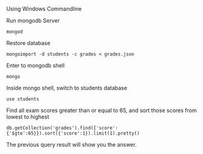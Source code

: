 Using Windows Commandline

Run mongodb Server
```
mongod
```

Restore database
```
mongoimport -d students -c grades < grades.json
```

Enter to mongodb shell
```
mongo
```

Inside mongo shell, switch to students database
```
use students
```

Find all exam scores greater than or equal to 65, and sort those scores from lowest to highest
```
db.getCollection('grades').find({'score': {'$gte':65}}).sort({'score':1}).limit(1).pretty()
```

The previous query result will show you the answer.